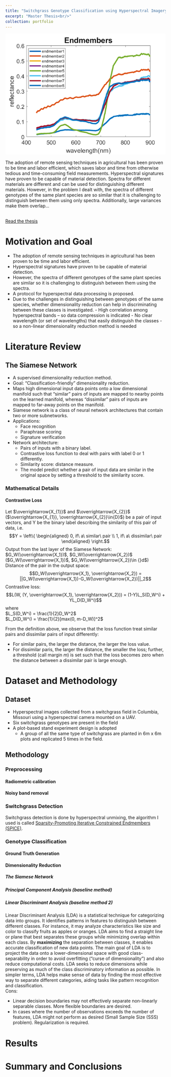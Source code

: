 ```yaml
---
title: "Switchgrass Genotype Classification using Hyperspectral Imagery"
excerpt: "Master Thesis<br/>"
collection: portfolio
---
```


<img src='/images/portforlio3.png'>
<p>The adoption of remote sensing techniques in agricultural has been proven to be time and labor efficient, which saves labor and time from otherwise tedious and time-consuming field measurements.
    Hyperspectral signatures have proven to be capable of material detection.
    Spectra for different materials are different and can be used for distinguishing different materials.
    However, in the problem I dealt with, the spectra of different genotypes of the same plant species are so similar that it is challenging to distinguish between them using only spectra.
    Additionally, large variances make them overlap...</p><br>
<a href="https://faculty.eng.ufl.edu/machine-learning/2020/01/switchgrass-genotype-classification-using-hyperspectral-imagery/">Read the thesis</a>

Motivation and Goal
======
- The adoption of remote sensing techniques in agricultural has been proven to be time and labor efficient. 
- Hyperspectral signatures have proven to be capable of material detection. 
- However, the spectra of different genotypes of the same plant species are similar so it is challenging to distinguish between them using the spectra.
- A protocol for hyperspectral data processing is proposed.
- Due to the challenges in distinguishing between genotypes of the same species, whether dimensionality reduction can help in discriminating between these classes is investigated.
        - High correlation among hyperspectral bands – so data compression is indicated 
        - No clear wavelength (or set of wavelengths) that easily distinguish the classes - so a non-linear dimensionality reduction method is needed

<h1>Literature Review</h1>
    <h2>The Siamese Network</h2>
        <ul>
            <li>A supervised dimensionality reduction method.</li>
            <li>Goal: “Classification-friendly” dimensionality reduction.</li>
            <li>Maps high dimensional input data points onto a low dimensional manifold such that “similar” pairs of inputs are mapped to nearby points on the learned manifold, whereas “dissimilar” pairs of inputs are mapped to far-away points on the manifold.</li>
            <li>Siamese network is a class of neural network architectures that contain two or more subnetworks.</li>
            <li>Applications:
                <ul>
                    <li>Face recognition</li>
                    <li>Paraphrase scoring</li>
                    <li>Signature verification</li>
                </ul>
            <li>Network architecture:
                <ul>
                    <li>Pairs of inputs with a binary label.</li>
                    <li>Contrastive loss function to deal with pairs with label 0 or 1 differently.</li>
                    <li>Similarity score: distance measure.</li>
                    <li>The model predict whether a pair of input data are similar in the original space by setting a threshold to the similarity score.</li>
                </ul>        
            </li>
        </ul>

### Mathematical Details
#### Contrastive Loss
Let $\overrightarrow{X_{1}}$ and $\overrightarrow{X_{2}}$ ($\overrightarrow{X_{1}}, \overrightarrow{X_{2}}\in{D}$) be a pair of input vectors, and Y be the binary label describing the similarity of this pair of data, i.e. 
$$Y = 
\left\{
    \begin{aligned}
    0, if\ a\ similar\ pair \\
    1, if\ a\ dissimilar\ pair
    \end{aligned}
\right.$$
Output from the last layer of the Siamese Network: $G_W(\overrightarrow{X_1})$, $G_W(\overrightarrow{X_2})$ ($G_W(\overrightarrow{X_1})$, $G_W(\overrightarrow{X_2})\in {}d$)  
Distance of the pair in the output space:
$$D_W(\overrightarrow{X_1}, \overrightarrow{X_2}) 
= ||G_W(\overrightarrow{X_1})-G_W(\overrightarrow{X_2})||_2$$
Contrastive loss:
$$L(W, (Y, \overrightarrow{X_1}, \overrightarrow{X_2})) 
= (1-Y)L_S(D_W^i) + YL_D(D_W^i)$$
where  
$L_S(D_W^i) = \frac{1}{2}D_W^2$  
$L_D(D_W^i) = \frac{1}{2}[max(0, m-D_W)]^2$  

From the definition above, we observe that the loss function treat similar pairs and dissimilar pairs of input differently:
- For similar pairs, the larger the distance, the larger the loss value.
- For dissimilar paris, the larger the distance, the smaller the loss; 
further, a threshold (call margin $m$) is set such that the loss becomes zero when the distance between a dissimilar pair is large enough.  

Dataset and Methodology
======

Dataset
------
- Hyperspectral images collected from a switchgrass field in Columbia, Missouri using a hyperspectral camera mounted on a UAV.
- Six switchgrass genotypes are present in the field
- A plot-based stand experiment design is adopted
    - A group of all the same type of switchgrass are planted in 6m x 6m plots and replicated 5 times in the field.

Methodology
------

### Preprocessing
#### Radiometric calibration
#### Noisy band removal

### Switchgrass Detection
Switchgrass detection is done by hyperspectral unmixing, the algorithm I used is called [Sparsity-Promoting Iterative Constrained Endmembers (SPICE)](https://ieeexplore.ieee.org/abstract/document/4271474).

### Genotype Classification
#### Ground Truth Generation
#### Dimensionality Reduction
##### The Siamese Network
##### Principal Component Analysis (baseline method)
##### Linear Discriminant Analysis (baseline method 2)
Linear Discriminant Analysis (LDA) is a statistical technique for categorizing data into groups. 
It identifies patterns in features to distinguish between different classes. 
For instance, it may analyze characteristics like size and color to classify fruits as apples or oranges. 
LDA aims to find a straight line or plane that best separates these groups while minimizing overlap within each class. 
By **maximizing** the separation between classes, it enables accurate classification of new data points. 
The main goal of LDA is to project the data onto a lower-dimensional space with good class-separability in order to avoid overfitting (“curse of dimensionality”) and also reduce computational costs. 
LDA seeks to reduce dimensions while preserving as much of the class discriminatory information as possible.
In simpler terms, LDA helps make sense of data by finding the most effective way to separate different categories, aiding tasks like pattern recognition and classification.  
Cons:
- Linear decision boundaries may not effectively separate non-linearly separable classes. More flexible boundaries are desired.
- In cases where the number of observations exceeds the number of features, LDA might not perform as desired (Small Sample Size (SSS) problem). Regularization is required.
<h1>Results</h1>
<h1>Summary and Conclusions</h1>

